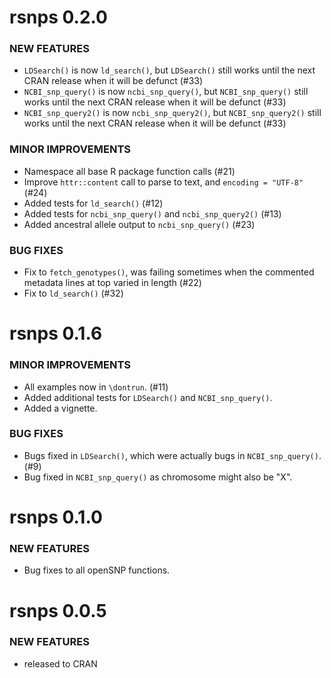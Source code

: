 rsnps 0.2.0
===========

### NEW FEATURES

* `LDSearch()` is now `ld_search()`, but `LDSearch()` still works until 
the next CRAN release when it will be defunct (#33)
* `NCBI_snp_query()` is now `ncbi_snp_query()`, but `NCBI_snp_query()` still 
works until the next CRAN release when it will be defunct (#33)
* `NCBI_snp_query2()` is now `ncbi_snp_query2()`, but `NCBI_snp_query2()` still 
works until the next CRAN release when it will be defunct (#33)

### MINOR IMPROVEMENTS

* Namespace all base R package function calls (#21)
* Improve `httr::content` call to parse to text, and `encoding = "UTF-8"` 
(#24)
* Added tests for `ld_search()` (#12)
* Added tests for `ncbi_snp_query()` and `ncbi_snp_query2()` (#13)
* Added ancestral allele output to `ncbi_snp_query()` (#23)

### BUG FIXES

* Fix to `fetch_genotypes()`, was failing sometimes when the commented
metadata lines at top varied in length (#22)
* Fix to `ld_search()` (#32)


rsnps 0.1.6
===========

### MINOR IMPROVEMENTS

* All examples now in `\dontrun`. (#11)
* Added additional tests for `LDSearch()` and `NCBI_snp_query()`.
* Added a vignette.

### BUG FIXES

* Bugs fixed in `LDSearch()`, which were actually bugs in `NCBI_snp_query()`. (#9)
* Bug fixed in `NCBI_snp_query()` as chromosome might also be "X". 

rsnps 0.1.0
===========

### NEW FEATURES 

* Bug fixes to all openSNP functions.

rsnps 0.0.5
===========

### NEW FEATURES 

* released to CRAN
